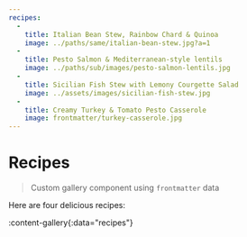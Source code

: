 ```yaml
---
recipes:
  -
    title: Italian Bean Stew, Rainbow Chard & Quinoa
    image: ../paths/same/italian-bean-stew.jpg?a=1
  -
    title: Pesto Salmon & Mediterranean-style lentils
    image: ../paths/sub/images/pesto-salmon-lentils.jpg
  -
    title: Sicilian Fish Stew with Lemony Courgette Salad
    image: ../assets/images/sicilian-fish-stew.jpg
  -
    title: Creamy Turkey & Tomato Pesto Casserole
    image: frontmatter/turkey-casserole.jpg
---
```


# Recipes

> Custom gallery component using `frontmatter` data
 
Here are four delicious recipes:

:content-gallery{:data="recipes"}

